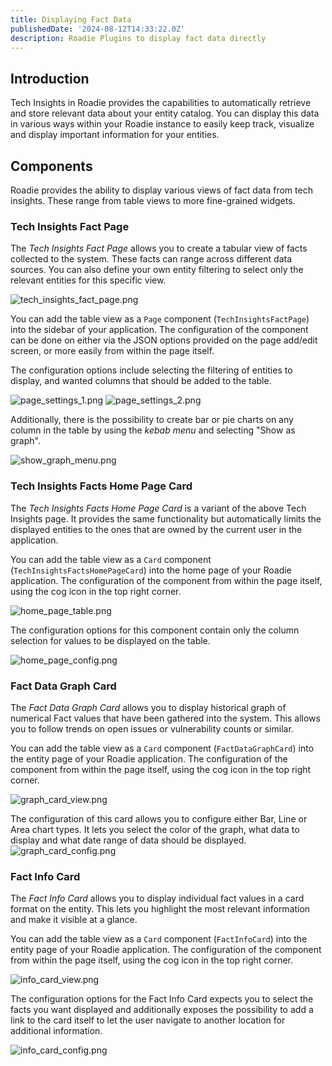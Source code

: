 ```yaml
---
title: Displaying Fact Data
publishedDate: '2024-08-12T14:33:22.0Z'
description: Roadie Plugins to display fact data directly
---
```


## Introduction

Tech Insights in Roadie provides the capabilities to automatically retrieve and store relevant data about your entity catalog. You can display this data in various ways within your Roadie instance to easily keep track, visualize and display important information for your entities.

## Components

Roadie provides the ability to display various views of fact data from tech insights. These range from table views to more fine-grained widgets. 


### Tech Insights Fact Page

The *Tech Insights Fact Page* allows you to create a tabular view of facts collected to the system. These facts can range across different data sources. You can also define your own entity filtering to select only the relevant entities for this specific view.
 

![tech_insights_fact_page.png](tech_insights_fact_page.png)

You can add the table view as a `Page` component (`TechInsightsFactPage`) into the sidebar of your application. The configuration of the component can be done on either via the JSON options provided on the page add/edit screen, or more easily from within the page itself. 

The configuration options include selecting the filtering of entities to display, and wanted columns that should be added to the table.


![page_settings_1.png](page_settings_1.png)
![page_settings_2.png](page_settings_2.png)

Additionally, there is the possibility to create bar or pie charts on any column in the table by using the _kebab menu_ and selecting "Show as graph".

![show_graph_menu.png](show_graph_menu.png)


### Tech Insights Facts Home Page Card

The *Tech Insights Facts Home Page Card* is a variant of the above Tech Insights page. It provides the same functionality but automatically limits the displayed entities to the ones that are owned by the current user in the application.

You can add the table view as a `Card` component (`TechInsightsFactsHomePageCard`) into the home page of your Roadie application. The configuration of the component from within the page itself, using the cog icon in the top right corner.

![home_page_table.png](home_page_table.png) 

The configuration options for this component contain only the column selection for values to be displayed on the table.

![home_page_config.png](home_page_config.png)


### Fact Data Graph Card

The *Fact Data Graph Card* allows you to display historical graph of numerical Fact values that have been gathered into the system. This allows you to follow trends on open issues or vulnerability counts or similar.

You can add the table view as a `Card` component (`FactDataGraphCard`) into the entity page of your Roadie application. The configuration of the component from within the page itself, using the cog icon in the top right corner.

![graph_card_view.png](graph_card_view.png)

The configuration of this card allows you to configure either Bar, Line or Area chart types. It lets you select the color of the graph, what data to display and what date range of data should be displayed.
![graph_card_config.png](graph_card_config.png)

### Fact Info Card

The *Fact Info Card* allows you to display individual fact values in a card format on the entity. This lets you highlight the most relevant information and make it visible at a glance.  

You can add the table view as a `Card` component (`FactInfoCard`) into the entity page of your Roadie application. The configuration of the component from within the page itself, using the cog icon in the top right corner.

![info_card_view.png](info_card_view.png)

The configuration options for the Fact Info Card expects you to select the facts you want displayed and additionally exposes the possibility to add a link to the card itself to let the user navigate to another location for additional information.

![info_card_config.png](info_card_config.png)
